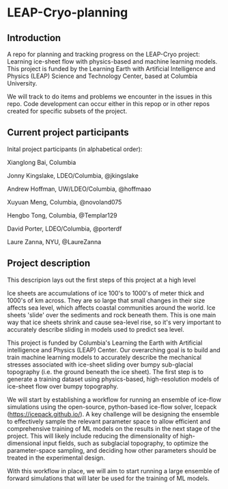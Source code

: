 # LEAP-Cryo-planning

##  Introduction
A repo for planning and tracking progress on the LEAP-Cryo project: Learning ice-sheet flow with physics-based and machine learning models. This project is funded by the Learning Earth with Artificial Intelligence and Physics (LEAP) Science and Technology Center, based at Columbia University. 

We will track to do items and problems we encounter in the issues in this repo. Code development can occur either in this repop or in other repos created for specific subsets of the project. 

## Current project participants
Inital project participants (in alphabetical order):

Xianglong Bai, Columbia

Jonny Kingslake, LDEO/Columbia, @jkingslake

Andrew Hoffman, UW/LDEO/Columbia, @hoffmaao

Xuyuan Meng, Columbia, @novoland075

Hengbo Tong, Columbia, @Templar129

David Porter, LDEO/Columbia, @porterdf

Laure Zanna, NYU, @LaureZanna 


## Project description 

This descripion lays out the first steps of this project at a high level

Ice sheets are accumulations of ice 100's to 1000's of meter thick and 1000's of km across. They are so large that small changes in their size affects sea level, which affects coastal communities around the world. Ice sheets 'slide' over the sediments and rock beneath them. This is one main way that ice sheets shrink and cause sea-level rise, so it's very important to accurately describe sliding in models used to predict sea level.

This project is funded by Columbia's Learning the Earth with Artificial intelligence and Physics (LEAP) Center. Our overarching goal is to build and train machine learning models to accurately describe the mechanical stresses associated with ice-sheet sliding over bumpy sub-glacial topography (i.e. the ground beneath the ice sheet). The first step is to generate a training dataset using physics-based, high-resolution models of ice-sheet flow over bumpy topography. 
 
We will start by establishing a workflow for running an ensemble of ice-flow simulations using the open-source, python-based ice-flow solver, Icepack (https://icepack.github.io/). A key challenge will be designing the ensemble to effectively sample the relevant parameter space to allow efficient and comprehensive training of ML models on the results in the next stage of the project. This will likely include reducing the dimensionality of high-dimensional input fields, such as subglacial topography, to optimize the parameter-space sampling, and deciding how other parameters should be treated in the experimental design. 

With this workflow in place, we will aim to start running a large ensemble of forward simulations that will later be used for the training of ML models. 


